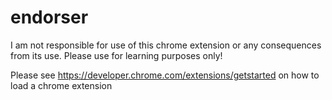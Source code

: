 # endorser

I am not responsible for use of this chrome extension or any consequences from its use. Please use for learning purposes only!

Please see https://developer.chrome.com/extensions/getstarted on how to load a chrome extension
